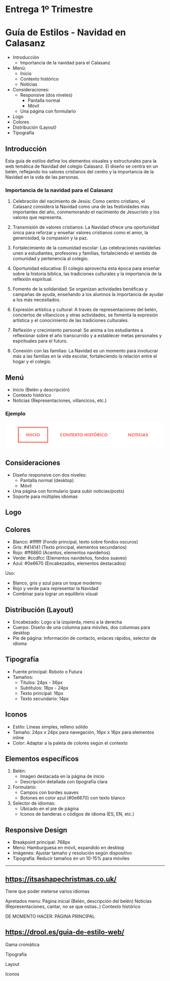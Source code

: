 # Entrega 1º Trimestre
# Guía de Estilos - Navidad en Calasanz

- Introducción
    - Importancia de la navidad para el Calasanz
- Menú:
    - Inicio
    - Contexto histórico
    - Noticias
- Consideraciones:
    - Responsive (dos niveles)
        - Pantalla normal
        - Móvil
    - Una página con formulario
- Logo
- Colores
- Distribución (Layout)
- Tipografía


## Introducción
Esta guía de estilos define los elementos visuales y estructurales para la web temática de Navidad del colegio Calasanz. El diseño se centra en un belén, reflejando los valores cristianos del centro y la importancia de la Navidad en la vida de las personas.

### Importancia de la navidad para el Calasanz
1. Celebración del nacimiento de Jesús: Como centro cristiano, el Calasanz considera la Navidad como una de las festividades más importantes del año, conmemorando el nacimiento de Jesucristo y los valores que representa.

2. Transmisión de valores cristianos: La Navidad ofrece una oportunidad única para reforzar y enseñar valores cristianos como el amor, la generosidad, la compasión y la paz.

3. Fortalecimiento de la comunidad escolar: Las celebraciones navideñas unen a estudiantes, profesores y familias, fortaleciendo el sentido de comunidad y pertenencia al colegio.

4. Oportunidad educativa: El colegio aprovecha esta época para enseñar sobre la historia bíblica, las tradiciones culturales y la importancia de la reflexión espiritual.

5. Fomento de la solidaridad: Se organizan actividades benéficas y campañas de ayuda, enseñando a los alumnos la importancia de ayudar a los más necesitados.

6. Expresión artística y cultural: A través de representaciones del belén, conciertos de villancicos y otras actividades, se fomenta la expresión artística y el conocimiento de las tradiciones culturales.

7. Reflexión y crecimiento personal: Se anima a los estudiantes a reflexionar sobre el año transcurrido y a establecer metas personales y espirituales para el futuro.

8. Conexión con las familias: La Navidad es un momento para involucrar más a las familias en la vida escolar, fortaleciendo la relación entre el hogar y el colegio.
## Menú
- Inicio (Belén y descripción)
- Contexto histórico
- Noticias (Representaciones, villancicos, etc.)
### Ejemplo
![menu](./img-guia/image.png)
## Consideraciones
- Diseño responsive con dos niveles:
  - Pantalla normal (desktop)
  - Móvil
- Una página con formulario (para subir noticias/posts)
- Soporte para múltiples idiomas

## Logo


## Colores
- Blanco: #ffffff (Fondo principal, texto sobre fondos oscuros)
- Gris: #414141 (Texto principal, elementos secundarios)
- Rojo: #ff6860 (Acentos, elementos navideños)
- Verde: #ccdfcc (Elementos navideños, fondos suaves)
- Azul: #0e6670 (Encabezados, elementos destacados)

Uso:
- Blanco, gris y azul para un toque moderno
- Rojo y verde para representar la Navidad
- Combinar para lograr un equilibrio visual

## Distribución (Layout)
- Encabezado: Logo a la izquierda, menú a la derecha
- Cuerpo: Diseño de una columna para móviles, dos columnas para desktop
- Pie de página: Información de contacto, enlaces rápidos, selector de idioma

## Tipografía
- Fuente principal: Roboto o Futura
- Tamaños:
  - Títulos: 24px - 36px
  - Subtítulos: 18px - 24px
  - Texto principal: 16px
  - Texto secundario: 14px

## Iconos
- Estilo: Líneas simples, relleno sólido
- Tamaño: 24px x 24px para navegación, 16px x 16px para elementos inline
- Color: Adaptar a la paleta de colores según el contexto

## Elementos específicos
1. Belén:
   - Imagen destacada en la página de inicio
   - Descripción detallada con tipografía clara
2. Formulario:
   - Campos con bordes suaves
   - Botones en color azul (#0e6670) con texto blanco
3. Selector de idiomas:
   - Ubicado en el pie de página
   - Iconos de banderas o códigos de idioma (ES, EN, etc.)

## Responsive Design
- Breakpoint principal: 768px
- Menú: Hamburguesa en móvil, expandido en desktop
- Imágenes: Ajustar tamaño y resolución según dispositivo
- Tipografía: Reducir tamaños en un 10-15% para móviles



---------------------------------------

## https://itsashapechristmas.co.uk/
Tiene que poder meterse varios idiomas

Apretados menu: 
Página inicial (Belén, descripción del belén) 
Noticias (Representaciones, cantar, no se que ostias..)
Contexto histórico


DE MOMENTO HACER: PÁGINA PRINCIPAL	


## https://drool.es/guia-de-estilo-web/

Gama cromática

Tipografía

Layout


Iconos
